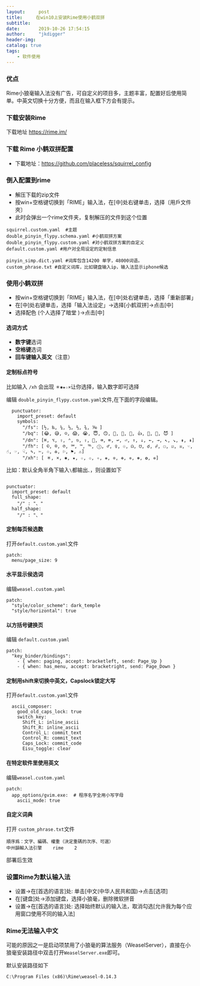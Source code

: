 ```yaml
---
layout:     post
title:     在win10上安装Rime使用小鹤双拼
subtitle:   
date:       2019-10-26 17:54:15
author:     "jkdigger"
header-img: 
catalog: true
tags:
    - 软件使用
---
```

### 优点

Rime小狼毫输入法没有广告，可自定义的项目多，主题丰富，配置好后使用简单。中英文切换十分方便，而且在输入框下方会有提示。

### 下载安装Rime

下载地址  https://rime.im/ 

### 下载 Rime 小鹤双拼配置 

-  下載地址：https://github.com/placeless/squirrel_config 

### 倒入配置到rime

- 解压下载的zip文件
- 按win+空格键切换到「RIME」输入法，在[中]处右键单击，选择〔用戶文件夾〕
- 此时会弹出一个rime文件夹，复制解压的文件到这个位置

```
squirrel.custom.yaml  #主题
double_pinyin_flypy.schema.yaml #小鹤双拼方案
double_pinyin_flypy.custom.yaml #对小鹤双拼方案的自定义
default.custom.yaml #用户对全局设定的定制信息

pinyin_simp.dict.yaml #词库包含14200 单字，48000词语。
custom_phrase.txt #自定义词库，比如键盘输入ip，输入法显示iphone候选
```

### 使用小鹤双拼

- 按win+空格键切换到「RIME」输入法，在[中]处右键单击，选择「重新部署」
- 在[中]处右键单击，选择「输入法设定」->选择[小鹤双拼]->点击[中]
- 选择配色 (个人选择了暗堂 )->点击[中]

#### 选词方式

- **数字键**选词
- **空格键**选词
- **回车键输入英文**（注意）

#### 定制标点符号

比如输入 `/xh` 会出现 `＊✱★☆×`让你选择，输入数字即可选择

编辑 `double_pinyin_flypy.custom.yaml`文件,在下面的字段编辑。 

```
  punctuator:
    import_preset: default
    symbols:
      "/fs": [½, ‰, ¼, ⅓, ⅔, ¾, ⅒ ]
      "/bq": [😂️, 😅️, ☺️, 😱️, 😭️, 😇️, 🙃️, 🤔️, 💊️, 💯️, 👍️, 🙈️, 💩️, 😈️ ]
      "/dn": [⌘, ⌥, ⇧, ⌃, ⎋, ⇪, , ⌫, ⌦, ↩︎, ⏎, ↑, ↓, ←, →, ↖, ↘, ⇟, ⇞]
      "/fh": [ ©, ®, ℗, ℠, ™, ℡, ⓘ, ♂, ♀, ☉, ☊, ☋, ☌, ☍, ☐, ☑︎, ☒, ☜, ☝, ☞, ☟, ✎, ✄, ♲, ♻, ⚐, ⚑, ⚠]
      "/xh": [ ＊, ×, ✱, ★, ☆, ✩, ✧, ❋, ❊, ❉, ❈, ❅, ✿, ✲]
```

比如：默认全角半角下输入`\`都输出`、`，则设置如下

```

punctuator:
  import_preset: default
  full_shape:
    "/" : "、"
  half_shape:
    "/" : "、"
```

#### 定制每页候选数

打开`default.custom.yaml`文件

```
patch:
  menu/page_size: 9
```

#### 水平显示侯选词

编辑` weasel.custom.yaml `

```
patch:
  "style/color_scheme": dark_temple
  "style/horizontal": true
```

#### 以方括号键换页

编辑 `default.custom.yaml`

```
patch:
  "key_binder/bindings":
    - { when: paging, accept: bracketleft, send: Page_Up }
    - { when: has_menu, accept: bracketright, send: Page_Down }
```

#### 定制用shift来切换中英文，Capslock锁定大写

打开`default.custom.yaml`文件

```
  ascii_composer:
    good_old_caps_lock: true
    switch_key:
      Shift_L: inline_ascii
      Shift_R: inline_ascii
      Control_L: commit_text
      Control_R: commit_text
      Caps_Lock: commit_code
      Eisu_toggle: clear
```

#### 在特定软件里使用英文

编辑`weasel.custom.yaml`

```
patch:
  app_options/gvim.exe:  # 程序名字全用小写字母
    ascii_mode: true
```

#### 自定义词典

打开 `custom_phrase.txt`文件

```
順序爲：文字、編碼、權重（決定重碼的次序、可選）
中州韻輸入法引擎	rime	2
```

部署后生效

### 设置Rime为默认输入法

- 设置->在[首选的语言]处: 单击[中文(中华人民共和国)->点击[选项]
- 在[键盘]处->添加键盘，选择小狼毫，删除微软拼音
- 设置->在[首选的语言]处: 选择始终默认的输入法，取消勾选[允许我为每个应用窗口使用不同的输入法]

### Rime无法输入中文

可能的原因之一是启动项禁用了小狼毫的算法服务（WeaselServer），直接在小狼毫安装路径中双击打开`WeaselServer.exe`即可。

默认安装路径如下

````
C:\Program Files (x86)\Rime\weasel-0.14.3
````

